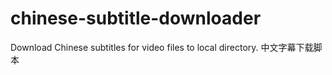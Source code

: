 # chinese-subtitle-downloader
Download Chinese subtitles for video files to local directory. 中文字幕下载脚本
